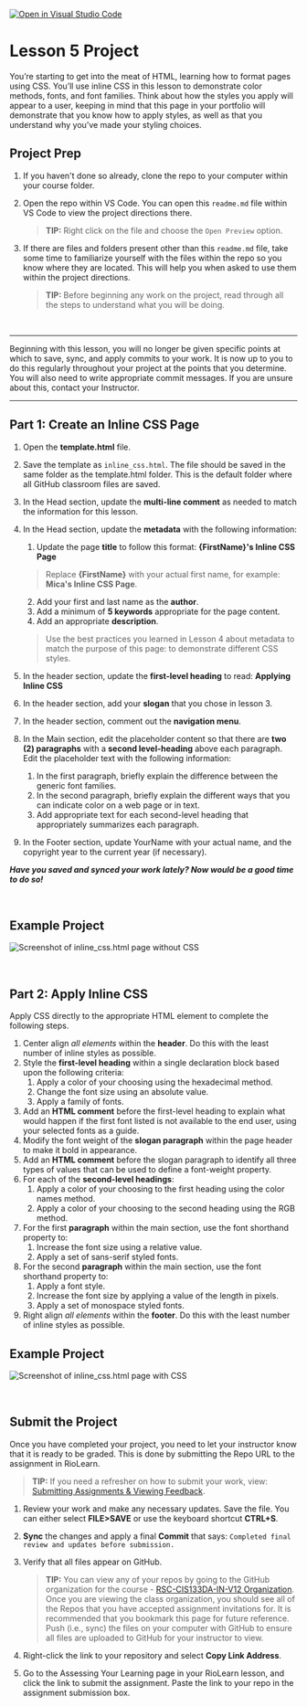 [![Open in Visual Studio Code](https://classroom.github.com/assets/open-in-vscode-718a45dd9cf7e7f842a935f5ebbe5719a5e09af4491e668f4dbf3b35d5cca122.svg)](https://classroom.github.com/online_ide?assignment_repo_id=13806258&assignment_repo_type=AssignmentRepo)
# Lesson 5 Project
You’re starting to get into the meat of HTML, learning how to format pages using CSS. You’ll use inline CSS in this lesson to demonstrate color methods, fonts, and font families. Think about how the styles you apply will appear to a user, keeping in mind that this page in your portfolio will demonstrate that you know how to apply styles, as well as that you understand why you’ve made your styling choices.

## Project Prep
1. If you haven't done so already, clone the repo to your computer within your course folder.
2. Open the repo within VS Code. You can open this `readme.md` file within VS Code to view the project directions there. 

   > **TIP:** Right click on the file and choose the `Open Preview` option.
3. If there are files and folders present other than this `readme.md` file, take some time to familiarize yourself with the files within the repo so you know where they are located. This will help you when asked to use them within the project directions.

   > **TIP:** Before beginning any work on the project, read through all the steps to understand what you will be doing.

<br>

***
Beginning with this lesson, you will no longer be given specific points at which to save, sync, and apply commits to your work. It is now up to you to do this regularly throughout your project at the points that you determine. You will also need to write appropriate commit messages. If you are unsure about this, contact your Instructor.
***

## Part 1: Create an Inline CSS Page
1. Open the **template.html** file.
2. Save the template as `inline_css.html`. The file should be saved in the same folder as the template.html folder. This is the default folder where all GitHub classroom files are saved. 
3. In the Head section, update the **multi-line comment** as needed to match the information for this lesson. 
4. In the Head section, update the **metadata** with the following information:
    1. Update the page **title** to follow this format: **{FirstName}'s Inline CSS Page**
    > Replace **{FirstName}** with your actual first name, for example: **Mica's Inline CSS Page**.
    2. Add your first and last name as the **author**.
    3. Add a minimum of **5 keywords** appropriate for the page content.
    4. Add an appropriate **description**.
    > Use the best practices you learned in Lesson 4 about metadata to match the purpose of this page: to demonstrate different CSS styles.
    
5. In the header section, update the **first-level heading** to read: **Applying Inline CSS**
6. In the header section, add your **slogan** that you chose in lesson 3.
7. In the header section, comment out the **navigation menu**.
8. In the Main section, edit the placeholder content so that there are **two (2) paragraphs** with a **second level-heading** above each paragraph. Edit the placeholder text with the following information:
    1. In the first paragraph, briefly explain the difference between the generic font families.
    2. In the second paragraph, briefly explain the different ways that you can indicate color on a web page or in text. 
    3. Add appropriate text for each second-level heading that appropriately summarizes each paragraph.
9. In the Footer section, update YourName with your actual name, and the copyright year to the current year (if necessary).

***Have you saved and synced your work lately? Now would be a good time to do so!***


<br>

## Example Project
![Screenshot of inline_css.html page without CSS](https://raw.githubusercontent.com/rsc-cis133DA-in-v12/CourseResources/main/L5-example1.png)

<br>

## Part 2: Apply Inline CSS
Apply CSS directly to the appropriate HTML element to complete the following steps.
    
1. Center align *all elements* within the **header**. Do this with the least number of inline styles as possible. 
2. Style the **first-level heading** within a single declaration block based upon the following criteria:    
    1. Apply a color of your choosing using the hexadecimal method.
    2. Change the font size using an absolute value.
    3. Apply a family of fonts.
3. Add an **HTML comment** before the first-level heading to explain what would happen if the first font listed is not available to the end user, using your selected fonts as a guide.
4. Modify the font weight of the **slogan paragraph** within the page header to make it bold in appearance.
5. Add an **HTML comment** before the slogan paragraph to identify all three types of values that can be used to define a font-weight property.
6. For each of the **second-level headings**:
    1. Apply a color of your choosing to the first heading using the color names method.
    2. Apply a color of your choosing to the second heading using the RGB method.
7. For the first **paragraph** within the main section, use the font shorthand property to:
    1. Increase the font size using a relative value.
    2. Apply a set of sans-serif styled fonts.
8. For the second **paragraph** within the main section, use the font shorthand property to:
    1. Apply a font style.
    2. Increase the font size by applying a value of the length in pixels.
    3. Apply a set of monospace styled fonts.
9. Right align *all elements* within the **footer**. Do this with the least number of inline styles as possible.

## Example Project
![Screenshot of inline_css.html page with CSS](https://raw.githubusercontent.com/rsc-cis133DA-in-v12/CourseResources/main/L5-example2.png)

<br>

## Submit the Project
Once you have completed your project, you need to let your instructor know that it is ready to be graded. This is done by submitting the Repo URL to the assignment in RioLearn.

   > **TIP:** If you need a refresher on how to submit your work, view: [Submitting Assignments & Viewing Feedback](https://riosalado.coursearc.com/content/cis-public/git-github-and-vs-code/submitting-assignments-and-viewing-feedback).
1. Review your work and make any necessary updates. Save the file. You can either select **FILE>SAVE** or use the keyboard shortcut **CTRL+S**.
2. **Sync** the changes and apply a final **Commit** that says: `Completed final review and updates before submission.`
3. Verify that all files appear on GitHub.

   > **TIP:** You can view any of your repos by going to the GitHub organization for the course - [RSC-CIS133DA-IN-V12 Organization](https://github.com/rsc-cis133DA-in-v12). Once you are viewing the class organization, you should see all of the Repos that you have accepted assignment invitations for. It is recommended that you bookmark this page for future reference. Push (i.e., sync) the files on your computer with GitHub to ensure all files are uploaded to GitHub for your instructor to view.
4. Right-click the link to your repository and select **Copy Link Address**.
5. Go to the Assessing Your Learning page in your RioLearn lesson, and click the link to submit the assignment. Paste the link to your repo in the assignment submission box.
